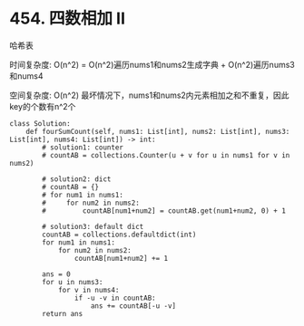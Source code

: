 # 454. 四数相加 II

哈希表

时间复杂度: O(n^2) = O(n^2)遍历nums1和nums2生成字典 + O(n^2)遍历nums3和nums4

空间复杂度: O(n^2) 最坏情况下，nums1和nums2内元素相加之和不重复，因此key的个数有n^2个

```python3
class Solution:
    def fourSumCount(self, nums1: List[int], nums2: List[int], nums3: List[int], nums4: List[int]) -> int:
        # solution1: counter
        # countAB = collections.Counter(u + v for u in nums1 for v in nums2)

        # solution2: dict
        # countAB = {}
        # for num1 in nums1:
        #     for num2 in nums2:
        #         countAB[num1+num2] = countAB.get(num1+num2, 0) + 1

        # solution3: default dict
        countAB = collections.defaultdict(int)
        for num1 in nums1:
            for num2 in nums2:
                countAB[num1+num2] += 1

        ans = 0
        for u in nums3:
            for v in nums4:
                if -u -v in countAB:
                    ans += countAB[-u -v]
        return ans
```

